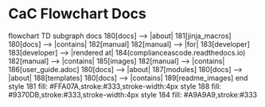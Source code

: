 # CaC Flowchart Docs

<div class="mermaid" style="width=100%;">
flowchart TD
    subgraph docs
    180[docs] --> |about| 181[jinja_macros]
    180[docs] --> |contains| 182[manual]
        182[manual] --> |for| 183[developer]
            183[developer] --> |rendered at| 184(complianceascode.readthedocs.io)
        182[manual] --> |contains| 185[images]
        182[manual] --> |contains| 186[user_guide.adoc]
    180[docs] --> |about| 187[modules]
    180[docs] --> |about| 188[templates]
    180[docs] --> |contains| 189[readme_images]
    end
    style 181 fill: #FFA07A,stroke:#333,stroke-width:4px
    style 188 fill: #9370DB,stroke:#333,stroke-width:4px
    style 184 fill: #A9A9A9,stroke:#333
</div>

<script src="https://cdn.jsdelivr.net/npm/mermaid/dist/mermaid.min.js"></script>

<script>
    var callback = function(){
        alert('A callback was triggered');
    }
    var config = {
        startOnLoad:true,
        flowchart:{
            useMaxWidth:true,
            curve:'cardinal',
        },
        securityLevel:'loose',
    };

    mermaid.initialize(config);
</script>
